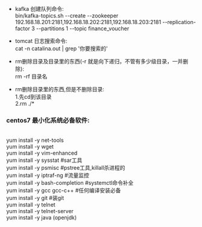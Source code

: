 - kafka 创建队列命令:<br>
bin/kafka-topics.sh --create --zookeeper 192.168.18.201:2181,192.168.18.202:2181,192.168.18.203:2181 --replication-factor 3 --partitions 1 --topic finance_voucher

- tomcat 日志搜索命令:<br>
cat -n catalina.out | grep '你要搜索的'

- rm删除目录及目录里的东西(-r 就是向下递归，不管有多少级目录，一并删除):<br>
rm -rf 目录名

- rm删除目录里的东西,但是不删除目录:<br>
1.先cd到该目录<br>
2.rm ./*<br>

### centos7 最小化系统必备软件:
<br>yum install -y net-tools
<br>yum install -y wget
<br>yum install -y vim-enhanced
<br>yum install -y sysstat #sar工具
<br>yum install -y psmisc #pstree工具,killall杀进程的
<br>yum install -y iptraf-ng #流量监控
<br>yum install -y bash-completion #systemctl命令补全
<br>yum install -y gcc gcc-c++   #任何编译安装必备
<br>yum install -y git  #装git
<br>yum install -y telnet
<br>yum install -y telnet-server
<br>yum install -y java (openjdk)


